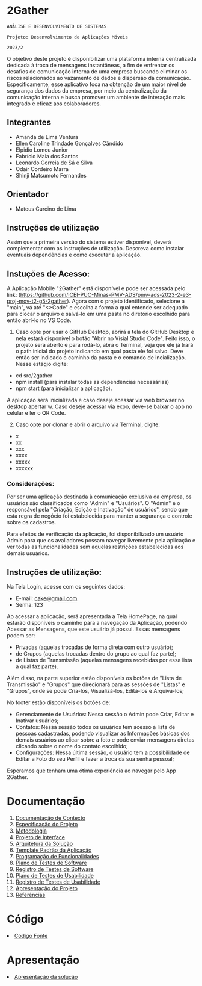 # 2Gather

`ANÁLISE E DESENVOLVIMENTO DE SISTEMAS`

`Projeto: Desenvolvimento de Aplicações Móveis`

`2023/2`

O objetivo deste projeto é disponibilizar uma plataforma interna centralizada dedicada à troca de mensagens instantâneas, a fim de enfrentar os desafios de comunicação interna de uma empresa buscando eliminar os riscos relacionados ao vazamento de dados e dispersão da comunicação.
Especificamente, esse aplicativo foca na obtenção de um maior nível de segurança dos dados da empresa, por meio da centralização da comunicação interna e busca promover um ambiente de interação mais integrado e eficaz aos colaboradores.

## Integrantes

* Amanda de Lima Ventura
* Ellen Caroline Trindade Gonçalves Cândido
* Elpidio Lomeu Junior
* Fabrício Maia dos Santos
* Leonardo Correia de Sá e Silva
* Odair Cordeiro Marra
* Shinji Matsumoto Fernandes

## Orientador

* Mateus Curcino de Lima

## Instruções de utilização
Assim que a primeira versão do sistema estiver disponível, deverá complementar com as instruções de utilização. Descreva como instalar eventuais dependências e como executar a aplicação.

## Instuções de Acesso:

A Aplicação Mobile "2Gather" está disponível e pode ser acessada pelo link: (https://github.com/ICEI-PUC-Minas-PMV-ADS/pmv-ads-2023-2-e3-proj-mov-t2-g5-2gather). Agora com 
o projeto identificado, selecione a "main", vá até "<>Code" e escolha a forma a qual entende ser adequado para clocar o arquivo e salvá-lo em uma pasta no diretório escolhido 
para então abrí-lo no VS Code. 

1) Caso opte por usar o GitHub Desktop, abrirá a tela do GitHub Desktop e nela estará disponível o botão "Abrir no Visial Studio Code". Feito isso, o projeto será aberto e para rodá-lo, 
abra o Terminal, veja que ele já trará o path inicial do projeto indicando em qual pasta ele foi salvo. Deve então ser indicado o caminho da pasta e o comando de incialização. Nesse estágio digite:
 
- cd src/2gather
- npm install (para instalar todas as dependências necessárias)
- npm start (para inicializar a aplicação).

A aplicação será inicializada e caso deseje acessar via web browser no desktop apertar w. 
Caso deseje acessar via expo, deve-se baixar o app no celular e ler o QR Code.

2) Caso opte por clonar e abrir o arquivo via Terminal, digite:

- x
- xx
- xxx
- xxxx
- xxxxx
- xxxxxx

### Considerações:

Por ser uma aplicação destinada à comunicação exclusiva da empresa, os usuários são classificados como "Admin" e "Usuários". O "Admin" é o responsável pela "Criação, Edição 
e Inativação" de usuários", sendo que esta regra de negócio foi estabelecida para manter a segurança e controle sobre os cadastros.

Para efeitos de verificação da aplicação, foi disponibilizado um usuário Admin para que os avaliadores possam navegar livremente pela aplicação e ver todas as funcionalidades 
sem aquelas restrições estabelecidas aos demais usuários.

## Instruções de utilização:

Na Tela Login, acesse com os seguintes dados:
- E-mail: cake@gmail.com
- Senha: 123

Ao acessar a aplicação, será apresentada a Tela HomePage, na qual estarão disponíveis o caminho para a navegação da Aplicação, podendo Acessar as Mensagens, que este usuário já possui. 
Essas mensagens podem ser: 

- Privadas (aquelas trocadas de forma direta com outro usuário);
- de Grupos (aquelas trocadas dentro do grupo ao qual faz parte);
- de Listas de Transmissão (aquelas mensagens recebidas por essa lista a qual faz parte).

Além disso, na parte superior estão disponíveis os botões de "Lista de Transmissão" e "Grupos" que direcionará para as sessões de "Listas" e "Grupos", onde se pode Cria-los, 
Visualizá-los, Editá-los e Arquivá-los; 

No footer estão disponíveis os botões de:

- Gerenciamente de Usuários: Nessa sessão o Admin pode Criar, Editar e Inativar usuários;
- Contatos: Nessa sessão todos os usuários tem acesso a lista de pessoas cadastradas, podendo visualizar as Informações básicas dos demais usuários ao clicar sobre a foto 
e pode enviar mensagens diretas clicando sobre o nome do contato escolhido;
- Configurações: Nessa última sessão, o usuário tem a possibilidade de Editar a Foto do seu Perfil e fazer a troca da sua senha pessoal;

Esperamos que tenham uma ótima experiência ao navegar pelo App 2Gather.

# Documentação

<ol>
<li><a href="docs/01-Documentação de Contexto.md"> Documentação de Contexto</a></li>
<li><a href="docs/02-Especificação do Projeto.md"> Especificação do Projeto</a></li>
<li><a href="docs/03-Metodologia.md"> Metodologia</a></li>
<li><a href="docs/04-Projeto de Interface.md"> Projeto de Interface</a></li>
<li><a href="docs/05-Arquitetura da Solução.md"> Arquitetura da Solução</a></li>
<li><a href="docs/06-Template Padrão da Aplicação.md"> Template Padrão da Aplicação</a></li>
<li><a href="docs/07-Programação de Funcionalidades.md"> Programação de Funcionalidades</a></li>
<li><a href="docs/08-Plano de Testes de Software.md"> Plano de Testes de Software</a></li>
<li><a href="docs/09-Registro de Testes de Software.md"> Registro de Testes de Software</a></li>
<li><a href="docs/10-Plano de Testes de Usabilidade.md"> Plano de Testes de Usabilidade</a></li>
<li><a href="docs/11-Registro de Testes de Usabilidade.md"> Registro de Testes de Usabilidade</a></li>
<li><a href="docs/12-Apresentação do Projeto.md"> Apresentação do Projeto</a></li>
<li><a href="docs/13-Referências.md"> Referências</a></li>
</ol>

# Código

<li><a href="src/README.md"> Código Fonte</a></li>

# Apresentação

<li><a href="presentation/README.md"> Apresentação da solução</a></li>

